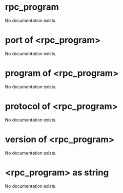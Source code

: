 # rpc_program

No documentation exists.

# port of &lt;rpc_program&gt;

No documentation exists.

# program of &lt;rpc_program&gt;

No documentation exists.

# protocol of &lt;rpc_program&gt;

No documentation exists.

# version of &lt;rpc_program&gt;

No documentation exists.

# &lt;rpc_program&gt; as string

No documentation exists.
